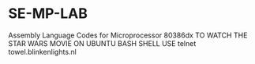 # SE-MP-LAB
Assembly Language Codes for Microprocessor 80386dx
TO WATCH THE STAR WARS MOVIE ON UBUNTU BASH SHELL USE
telnet towel.blinkenlights.nl
